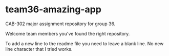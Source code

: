 # team36-amazing-app
CAB-302 major assignment repository for group 36. 

Welcome team members you've found the right repository.

To add a new line to the readme file you need to leave a blank line. No new line character that I tried works.

